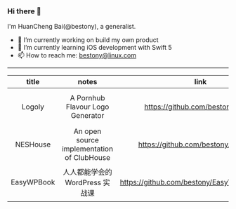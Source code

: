### Hi there 👋

I'm HuanCheng Bai(@bestony), a generalist.

- 🔭 I’m currently working on build my own product
- 🌱 I’m currently learning iOS development with Swift 5
- 📫 How to reach me: [bestony@linux.com](mailto:bestony@linux.com)

--- 

|title|notes|link||
|:--:|:--:|:--:|:--:|
|Logoly| A Pornhub Flavour Logo Generator|https://github.com/bestony/logoly|![GitHub Repo stars](https://img.shields.io/github/stars/bestony/logoly?style=for-the-badge)|
|NESHouse|An open source implementation of ClubHouse|https://github.com/bestony/neshouse|![GitHub Repo stars](https://img.shields.io/github/stars/bestony/neshouse?style=for-the-badge)|
|EasyWPBook|人人都能学会的 WordPress 实战课|https://github.com/bestony/EasyWordPressBook|![GitHub Repo stars](https://img.shields.io/github/stars/bestony/EasyWordPressBook?style=for-the-badge)|
